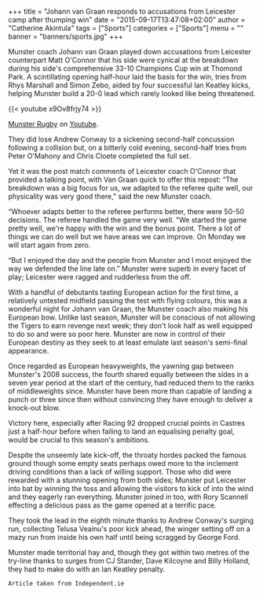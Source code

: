 +++
title = "Johann van Graan responds to accusations from Leicester camp after thumping win"
date = "2015-09-17T13:47:08+02:00"
author = "Catherine Akintula"
tags = ["Sports"]
categories = ["Sports"]
menu = ""
banner = "banners/sports.jpg"
+++

Munster coach Johann van Graan played down accusations from Leicester counterpart Matt O'Connor that his side were cynical at the breakdown during his side's comprehensive 33-10 Champions Cup win at Thomond Park.
A scintillating opening half-hour laid the basis for the win, tries from Rhys Marshall and Simon Zebo, aided by four successful Ian Keatley kicks, helping Munster build a 20-0 lead which rarely looked like being threatened.


{{< youtube x9Ov8frjy74 >}}

[Munster Rugby](https://www.youtube.com/watch?v=x9Ov8frjy74)  on [Youtube](https://www.youtube.com/watch?v=x9Ov8frjy74).



They did lose Andrew Conway to a sickening second-half concussion following a collision but, on a bitterly cold evening, second-half tries from Peter O'Mahony and Chris Cloete completed the full set.

Yet it was the post match comments of Leicester coach O'Connor that provided a talking point, with Van Graan quick to offer this repost:
“The breakdown was a big focus for us, we adapted to the referee quite well, our physicality was very good there," said the new Munster coach.

“Whoever adapts better to the referee performs better, there were 50-50 decisions. The referee handled the game very well.
"We started the game pretty well, we're happy with the win and the bonus point. There a lot of things we can do well but we have areas we can improve. On Monday we will start again from zero.

“But I enjoyed the day and the people from Munster and I most enjoyed the way we defended the line late on.”
Munster were superb in every facet of play; Leicester were ragged and rudderless from the off.

With a handful of debutants tasting European action for the first time, a relatively untested midfield passing the test with flying colours, this was a wonderful night for Johann van Graan, the Munster coach also making his European bow.
Unlike last season, Munster will be conscious of not allowing the Tigers to earn revenge next week; they don't look half as well equipped to do so and were so poor here. Munster are now in control of their European destiny as they seek to at least emulate last season's semi-final appearance.

Once regarded as European heavyweights, the yawning gap between Munster's 2008 success, the fourth shared equally between the sides in a seven year period at the start of the century, had reduced them to the ranks of middleweights since.
Munster have been more than capable of landing a punch or three since then without convincing they have enough to deliver a knock-out blow.

Victory here, especially after Racing 92 dropped crucial points in Castres just a half-hour before when failing to land an equalising penalty goal, would be crucial to this season's ambitions.

Despite the unseemly late kick-off, the throaty hordes packed the famous ground though some empty seats perhaps owed more to the inclement driving conditions than a lack of willing support.
Those who did were rewarded with a stunning opening from both sides; Munster put Leicester into bat by winning the toss and allowing the visitors to kick of into the wind and they eagerly ran everything.
Munster joined in too, with Rory Scannell effecting a delicious pass as the game opened at a terrific pace.

They took the lead in the eighth minute thanks to Andrew Conway's surging run, collecting Telusa Veainu's poor kick ahead, the winger setting off on a mazy run from inside his own half until being scragged by George Ford.

Munster made territorial hay and, though they got within two metres of the try-line thanks to surges from CJ Stander, Dave Kilcoyne and Billy Holland, they had to make do with an Ian Keatley penalty.

```
Article taken from Independent.ie
```
